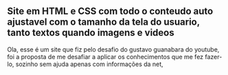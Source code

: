 Site em HTML e CSS com todo o conteudo auto ajustavel com o tamanho da tela do usuario, tanto textos quando imagens e videos
----
Ola, esse é um site que fiz pelo desafio do gustavo guanabara do youtube, foi a proposta de me desafiar a aplicar os conhecimentos que me fez fazer-lo, sozinho sem ajuda apenas com informações da net,